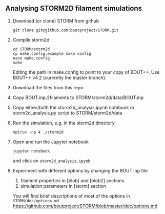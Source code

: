 Analysing STORM2D filament simulations
--------------------------------------

1. Download (or clone) STORM from github
   ```
   git clone git@github.com:boutproject/STORM.git
   ```

1. Compile storm2d:
   ```
   cd STORM/storm2d
   cp make.config.example make.config
   nano make.config
   make
   ```
   Editing the path in make.config to point to your copy of BOUT++.
   Use BOUT++ v4.2 (currently the master branch).

1. Download the files from this repo

1. Copy BOUT.inp.2filaments to STORM/storm2d/data/BOUT.inp

1. Copy either/both the storm2d_analysis.ipynb notebook or storm2d_analysis.py
   script to STORM/storm2d/data

1. Run the simulation, e.g. in the storm2d directory
   ```
   mpirun -np 4 ./storm2d
   ```

1. Open and run the Jupyter notebook
   ```
   jupyter notebook
   ```
   and click on `storm2d_analysis.ipynb`

1. Experiment with different options by changing the BOUT.inp file
   1. filament properties in [blob] and [blob2] sections
   1. simulation parameters in [storm] section

   You will find brief descriptions of most of the options in
   `STORM/doc/options.md`  
   https://github.com/boutproject/STORM/blob/master/doc/options.md
